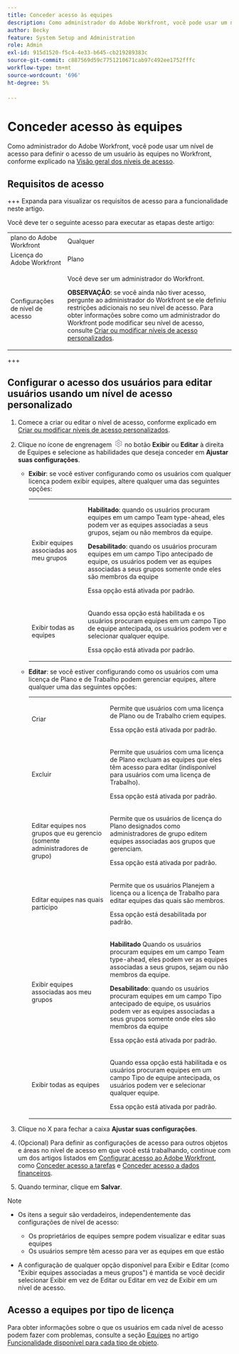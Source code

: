 ```yaml
---
title: Conceder acesso às equipes
description: Como administrador do Adobe Workfront, você pode usar um nível de acesso para definir o acesso de um usuário às equipes no Workfront
author: Becky
feature: System Setup and Administration
role: Admin
exl-id: 915d1520-f5c4-4e33-b645-cb219289383c
source-git-commit: c887569d59c7751210671cab97c492ee1752fffc
workflow-type: tm+mt
source-wordcount: '696'
ht-degree: 5%

---
```


# Conceder acesso às equipes

Como administrador do Adobe Workfront, você pode usar um nível de acesso para definir o acesso de um usuário às equipes no Workfront, conforme explicado na [Visão geral dos níveis de acesso](../../../administration-and-setup/add-users/access-levels-and-object-permissions/access-levels-overview.md).

## Requisitos de acesso

+++ Expanda para visualizar os requisitos de acesso para a funcionalidade neste artigo.

Você deve ter o seguinte acesso para executar as etapas deste artigo:

<table style="table-layout:auto"> 
 <col> 
 <col> 
 <tbody> 
  <tr> 
   <td role="rowheader">plano do Adobe Workfront</td> 
   <td>Qualquer</td> 
  </tr> 
  <tr> 
   <td role="rowheader">Licença do Adobe Workfront</td> 
   <td>Plano</td> 
  </tr> 
  <tr> 
   <td role="rowheader">Configurações de nível de acesso</td> 
   <td> <p>Você deve ser um administrador do Workfront.</p> <p><b>OBSERVAÇÃO</b>: se você ainda não tiver acesso, pergunte ao administrador do Workfront se ele definiu restrições adicionais no seu nível de acesso. Para obter informações sobre como um administrador do Workfront pode modificar seu nível de acesso, consulte <a href="../../../administration-and-setup/add-users/configure-and-grant-access/create-modify-access-levels.md" class="MCXref xref" data-mc-variable-override="">Criar ou modificar níveis de acesso personalizados</a>.</p> </td> 
  </tr> 
 </tbody> 
</table>

+++

## Configurar o acesso dos usuários para editar usuários usando um nível de acesso personalizado

1. Comece a criar ou editar o nível de acesso, conforme explicado em [Criar ou modificar níveis de acesso personalizados](../../../administration-and-setup/add-users/configure-and-grant-access/create-modify-access-levels.md).
1. Clique no ícone de engrenagem ![](assets/gear-icon-settings.png) no botão **Exibir** ou **Editar** à direita de Equipes e selecione as habilidades que deseja conceder em **Ajustar suas configurações**.

   * **Exibir**: se você estiver configurando como os usuários com qualquer licença podem exibir equipes, altere qualquer uma das seguintes opções:

     <table style="table-layout:auto">
       <col>
       <col>
       <tbody>
        <tr>
         <td role="rowheader">Exibir equipes associadas aos meu grupos</td>
         <td>
          <p><b>Habilitado</b>: quando os usuários procuram equipes em um campo Team type-ahead, eles podem ver as equipes associadas a seus grupos, sejam ou não membros da equipe. </p>
          <p><b>Desabilitado</b>: quando os usuários procuram equipes em um campo Tipo antecipado de equipe, os usuários podem ver as equipes associadas a seus grupos somente onde eles são membros da equipe</p><p>Essa opção está ativada por padrão.</p>
          </td>
        </tr>
        <tr>
         <td role="rowheader">Exibir todas as equipes</td>
         <td><p>Quando essa opção está habilitada e os usuários procuram equipes em um campo Tipo de equipe antecipada, os usuários podem ver e selecionar qualquer equipe.</p><p>Essa opção está ativada por padrão. </p></td>
        </tr>
       </tbody>
      </table>

   * **Editar**: se você estiver configurando como os usuários com uma licença de Plano e de Trabalho podem gerenciar equipes, altere qualquer uma das seguintes opções:

     <table style="table-layout:auto">
       <col>
       <col>
       <tbody>
        <tr>
         <td role="rowheader">Criar</td>
         <td><p>Permite que usuários com uma licença de Plano ou de Trabalho criem equipes.</p><p>Essa opção está ativada por padrão.</p></td>
        </tr>
        <tr>
         <td role="rowheader">Excluir</td>
         <td><p> Permite que usuários com uma licença de Plano excluam as equipes que eles têm acesso para editar (indisponível para usuários com uma licença de Trabalho).</p><p>Essa opção está ativada por padrão.</p></td>
        </tr>
        <tr>
         <td role="rowheader">Editar equipes nos grupos que eu gerencio (somente administradores de grupo)</td>
         <td><p>Permite que os usuários de licença do Plano designados como administradores de grupo editem equipes associadas aos grupos que gerenciam.</p><p>Essa opção está ativada por padrão.</p></td>
        </tr>
        <tr>
         <td role="rowheader">Editar equipes nas quais participo</td>
         <td><p>Permite que os usuários Planejem a licença ou a licença de Trabalho para editar equipes das quais são membros.</p><p>Essa opção está desabilitada por padrão.</p></td>
        </tr>
        <tr>
         <td role="rowheader">Exibir equipes associadas aos meu grupos</td>
         <td>
         <p><b>Habilitado</b> Quando os usuários procuram equipes em um campo Team type-ahead, eles podem ver as equipes associadas a seus grupos, sejam ou não membros da equipe. </p>
         <p><b>Desabilitado</b>: quando os usuários procuram equipes em um campo Tipo antecipado de equipe, os usuários podem ver as equipes associadas a seus grupos somente onde eles são membros da equipe</p><p>Essa opção está ativada por padrão.</p>
         </td>
        </tr>
        <tr>
         <td role="rowheader">Exibir todas as equipes</td>
         <td><p>Quando essa opção está habilitada e os usuários procuram equipes em um campo Tipo de equipe antecipada, os usuários podem ver e selecionar qualquer equipe.</p><p>Essa opção está ativada por padrão. </p></td>
        </tr>
       </tbody>
      </table>

1. Clique no X para fechar a caixa **Ajustar suas configurações**.
1. (Opcional) Para definir as configurações de acesso para outros objetos e áreas no nível de acesso em que você está trabalhando, continue com um dos artigos listados em [Configurar acesso ao Adobe Workfront](../../../administration-and-setup/add-users/configure-and-grant-access/configure-access.md), como [Conceder acesso a tarefas](../../../administration-and-setup/add-users/configure-and-grant-access/grant-access-tasks.md) e [Conceder acesso a dados financeiros](../../../administration-and-setup/add-users/configure-and-grant-access/grant-access-financial.md).
1. Quando terminar, clique em **Salvar**.

>[!NOTE]
>
>* Os itens a seguir são verdadeiros, independentemente das configurações de nível de acesso:
>
>   * Os proprietários de equipes sempre podem visualizar e editar suas equipes
>   * Os usuários sempre têm acesso para ver as equipes em que estão
>
>* A configuração de qualquer opção disponível para Exibir e Editar (como &quot;Exibir equipes associadas a meus grupos&quot;) é mantida se você decidir selecionar Exibir em vez de Editar ou Editar em vez de Exibir em um nível de acesso.
>

## Acesso a equipes por tipo de licença

Para obter informações sobre o que os usuários em cada nível de acesso podem fazer com problemas, consulte a seção [Equipes](../../../administration-and-setup/add-users/access-levels-and-object-permissions/functionality-available-for-each-object-type.md#teams) no artigo [Funcionalidade disponível para cada tipo de objeto](../../../administration-and-setup/add-users/access-levels-and-object-permissions/functionality-available-for-each-object-type.md).
